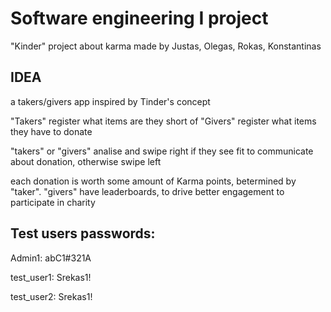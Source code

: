 # Software engineering I project
"Kinder" project about karma
made by Justas, Olegas, Rokas, Konstantinas

## IDEA
a takers/givers app inspired by Tinder's concept

"Takers" register what items are they short of
"Givers" register what items they have to donate

"takers" or "givers" analise and swipe right if they see fit to communicate about donation, otherwise swipe left

each donation is worth some amount of Karma points, betermined by "taker". 
"givers" have leaderboards, to drive better engagement to participate in charity

## Test users passwords:
Admin1: abC1#321A

test_user1: Srekas1!

test_user2: Srekas1!
